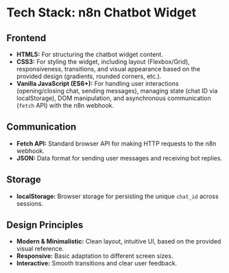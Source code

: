 # Tech Stack: n8n Chatbot Widget

## Frontend
- **HTML5:** For structuring the chatbot widget content.
- **CSS3:** For styling the widget, including layout (Flexbox/Grid), responsiveness, transitions, and visual appearance based on the provided design (gradients, rounded corners, etc.).
- **Vanilla JavaScript (ES6+):** For handling user interactions (opening/closing chat, sending messages), managing state (chat ID via localStorage), DOM manipulation, and asynchronous communication (`fetch` API) with the n8n webhook.

## Communication
- **Fetch API:** Standard browser API for making HTTP requests to the n8n webhook.
- **JSON:** Data format for sending user messages and receiving bot replies.

## Storage
- **localStorage:** Browser storage for persisting the unique `chat_id` across sessions.

## Design Principles
- **Modern & Minimalistic:** Clean layout, intuitive UI, based on the provided visual reference.
- **Responsive:** Basic adaptation to different screen sizes.
- **Interactive:** Smooth transitions and clear user feedback.
